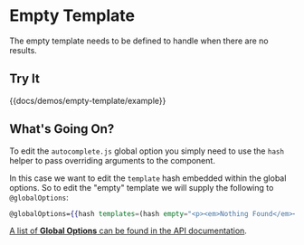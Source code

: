 # Empty Template

The empty template needs to be defined to handle when there are no results.

## Try It

{{docs/demos/empty-template/example}}

## What's Going On?

To edit the `autocomplete.js` global option you simply need to use the `hash` helper to pass overriding
arguments to the component.

In this case we want to edit the `template` hash embedded within the global options.  So to edit the
"empty" template we will supply the following to `@globalOptions`:

```handlebars
@globalOptions={{hash templates=(hash empty="<p><em>Nothing Found</em></p>")}}
```

[A list of **Global Options** can be found in the API documentation](/docs/api/components/autocomplete#globalOptions).
